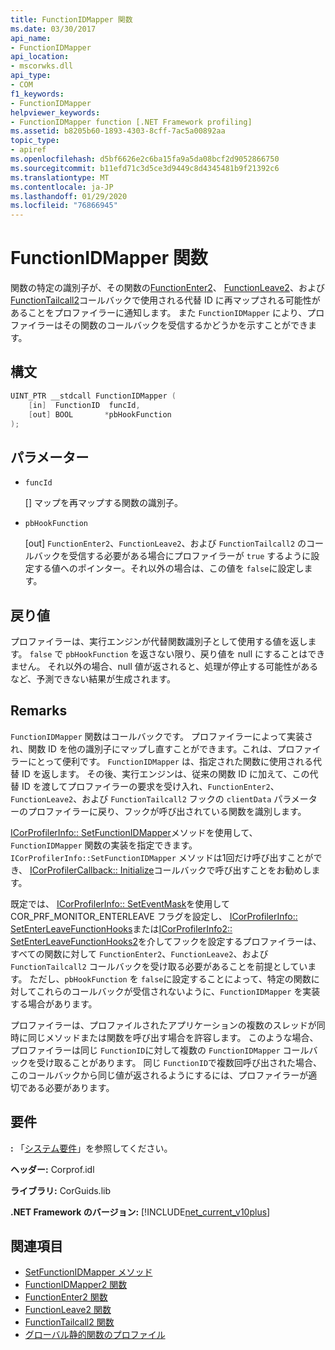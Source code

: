 ```yaml
---
title: FunctionIDMapper 関数
ms.date: 03/30/2017
api_name:
- FunctionIDMapper
api_location:
- mscorwks.dll
api_type:
- COM
f1_keywords:
- FunctionIDMapper
helpviewer_keywords:
- FunctionIDMapper function [.NET Framework profiling]
ms.assetid: b8205b60-1893-4303-8cff-7ac5a00892aa
topic_type:
- apiref
ms.openlocfilehash: d5bf6626e2c6ba15fa9a5da08bcf2d9052866750
ms.sourcegitcommit: b11efd71c3d5ce3d9449c8d4345481b9f21392c6
ms.translationtype: MT
ms.contentlocale: ja-JP
ms.lasthandoff: 01/29/2020
ms.locfileid: "76866945"
---
```

# <a name="functionidmapper-function"></a>FunctionIDMapper 関数
関数の特定の識別子が、その関数の[FunctionEnter2](functionenter2-function.md)、 [FunctionLeave2](functionleave2-function.md)、および[FunctionTailcall2](functiontailcall2-function.md)コールバックで使用される代替 ID に再マップされる可能性があることをプロファイラーに通知します。 また `FunctionIDMapper` により、プロファイラーはその関数のコールバックを受信するかどうかを示すことができます。  
  
## <a name="syntax"></a>構文  
  
```cpp  
UINT_PTR __stdcall FunctionIDMapper (  
    [in]  FunctionID  funcId,   
    [out] BOOL       *pbHookFunction  
);  
```  
  
## <a name="parameters"></a>パラメーター

- `funcId`

  \[] マップを再マップする関数の識別子。

- `pbHookFunction`

  \[out] `FunctionEnter2`、`FunctionLeave2`、および `FunctionTailcall2` のコールバックを受信する必要がある場合にプロファイラーが `true` するように設定する値へのポインター。それ以外の場合は、この値を `false`に設定します。

## <a name="return-value"></a>戻り値  
 プロファイラーは、実行エンジンが代替関数識別子として使用する値を返します。 `false` で `pbHookFunction` を返さない限り、戻り値を null にすることはできません。 それ以外の場合、null 値が返されると、処理が停止する可能性があるなど、予測できない結果が生成されます。  
  
## <a name="remarks"></a>Remarks  
 `FunctionIDMapper` 関数はコールバックです。 プロファイラーによって実装され、関数 ID を他の識別子にマップし直すことができます。これは、プロファイラーにとって便利です。 `FunctionIDMapper` は、指定された関数に使用される代替 ID を返します。 その後、実行エンジンは、従来の関数 ID に加えて、この代替 ID を渡してプロファイラーの要求を受け入れ、`FunctionEnter2`、`FunctionLeave2`、および `FunctionTailcall2` フックの `clientData` パラメーターのプロファイラーに戻り、フックが呼び出されている関数を識別します。  
  
 [ICorProfilerInfo:: SetFunctionIDMapper](icorprofilerinfo-setfunctionidmapper-method.md)メソッドを使用して、`FunctionIDMapper` 関数の実装を指定できます。 `ICorProfilerInfo::SetFunctionIDMapper` メソッドは1回だけ呼び出すことができ、 [ICorProfilerCallback:: Initialize](icorprofilercallback-initialize-method.md)コールバックで呼び出すことをお勧めします。  
  
 既定では、 [ICorProfilerInfo:: SetEventMask](icorprofilerinfo-seteventmask-method.md)を使用して COR_PRF_MONITOR_ENTERLEAVE フラグを設定し、 [ICorProfilerInfo:: SetEnterLeaveFunctionHooks](icorprofilerinfo-setenterleavefunctionhooks-method.md)または[ICorProfilerInfo2:: SetEnterLeaveFunctionHooks2](icorprofilerinfo2-setenterleavefunctionhooks2-method.md)を介してフックを設定するプロファイラーは、すべての関数に対して `FunctionEnter2`、`FunctionLeave2`、および `FunctionTailcall2` コールバックを受け取る必要があることを前提としています。 ただし、`pbHookFunction` を `false`に設定することによって、特定の関数に対してこれらのコールバックが受信されないように、`FunctionIDMapper` を実装する場合があります。  
  
 プロファイラーは、プロファイルされたアプリケーションの複数のスレッドが同時に同じメソッドまたは関数を呼び出す場合を許容します。 このような場合、プロファイラーは同じ `FunctionID`に対して複数の `FunctionIDMapper` コールバックを受け取ることがあります。 同じ `FunctionID`で複数回呼び出された場合、このコールバックから同じ値が返されるようにするには、プロファイラーが適切である必要があります。  
  
## <a name="requirements"></a>要件  
 **:** 「[システム要件](../../../../docs/framework/get-started/system-requirements.md)」を参照してください。  
  
 **ヘッダー:** Corprof.idl  
  
 **ライブラリ:** CorGuids.lib  
  
 **.NET Framework のバージョン:** [!INCLUDE[net_current_v10plus](../../../../includes/net-current-v10plus-md.md)]  
  
## <a name="see-also"></a>関連項目

- [SetFunctionIDMapper メソッド](icorprofilerinfo-setfunctionidmapper-method.md)
- [FunctionIDMapper2 関数](functionidmapper2-function.md)
- [FunctionEnter2 関数](functionenter2-function.md)
- [FunctionLeave2 関数](functionleave2-function.md)
- [FunctionTailcall2 関数](functiontailcall2-function.md)
- [グローバル静的関数のプロファイル](profiling-global-static-functions.md)
